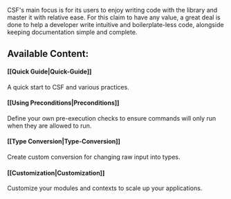 CSF's main focus is for its users to enjoy writing code with the library and master it with relative ease. 
For this claim to have any value, a great deal is done to help a developer write intuitive and boilerplate-less code, alongside keeping documentation simple and complete.

## Available Content:

#### [[Quick Guide|Quick-Guide]]

A quick start to CSF and various practices.

#### [[Using Preconditions|Preconditions]]

Define your own pre-execution checks to ensure commands will only run when they are allowed to run.

#### [[Type Conversion|Type-Conversion]]

Create custom conversion for changing raw input into types.

#### [[Customization|Customization]]

Customize your modules and contexts to scale up your applications.